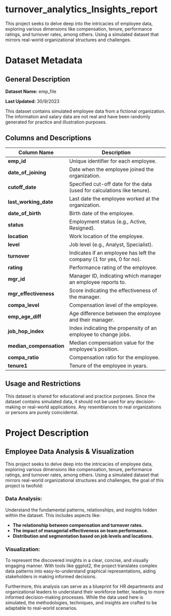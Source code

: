 # turnover_analytics_Insights_report
This project seeks to delve deep into the intricacies of employee data, exploring various dimensions like compensation, tenure, performance ratings, and turnover rates, among others. Using a simulated dataset that mirrors real-world organizational structures and challenges.


# Dataset Metadata

## General Description

**Dataset Name:** emp_file

**Last Updated:** 30/9/2023

This dataset contains simulated employee data from a fictional organization. The information and salary data are not real and have been randomly generated for practice and illustration purposes.

## Columns and Descriptions

| Column Name           | Description                                                           |
|-----------------------|-----------------------------------------------------------------------|
| **emp_id**            | Unique identifier for each employee.                                  |
| **date_of_joining**   | Date when the employee joined the organization.                       |
| **cutoff_date**       | Specified cut-off date for the data (used for calculations like tenure). |
| **last_working_date** | Last date the employee worked at the organization.                    |
| **date_of_birth**     | Birth date of the employee.                                           |
| **status**            | Employment status (e.g., Active, Resigned).                           |
| **location**          | Work location of the employee.                                        |
| **level**             | Job level (e.g., Analyst, Specialist).                                |
| **turnover**          | Indicates if an employee has left the company (1 for yes, 0 for no).  |
| **rating**            | Performance rating of the employee.                                   |
| **mgr_id**            | Manager ID, indicating which manager an employee reports to.          |
| **mgr_effectiveness** | Score indicating the effectiveness of the manager.                    |
| **compa_level**       | Compensation level of the employee.                                   |
| **emp_age_diff**      | Age difference between the employee and their manager.                |
| **job_hop_index**     | Index indicating the propensity of an employee to change jobs.        |
| **median_compensation** | Median compensation value for the employee's position.              |
| **compa_ratio**       | Compensation ratio for the employee.                                  |
| **tenure1**           | Tenure of the employee in years.                                      |


## Usage and Restrictions

This dataset is shared for educational and practice purposes. Since the dataset contains simulated data, it should not be used for any decision-making or real-world applications. Any resemblances to real organizations or persons are purely coincidental.

# Project Description

## Employee Data Analysis & Visualization

This project seeks to delve deep into the intricacies of employee data, exploring various dimensions like compensation, tenure, performance ratings, and turnover rates, among others. Using a simulated dataset that mirrors real-world organizational structures and challenges, the goal of this project is twofold:

### **Data Analysis:** 
Understand the fundamental patterns, relationships, and insights hidden within the dataset. This includes aspects like:
- **The relationship between compensation and turnover rates.**
- **The impact of managerial effectiveness on team performance.**
- **Distribution and segmentation based on job levels and locations.**

### **Visualization:** 
To represent the discovered insights in a clear, concise, and visually engaging manner. With tools like ggplot2, the project translates complex data patterns into easy-to-understand graphical representations, aiding stakeholders in making informed decisions.

Furthermore, this analysis can serve as a blueprint for HR departments and organizational leaders to understand their workforce better, leading to more informed decision-making processes. While the data used here is simulated, the methodologies, techniques, and insights are crafted to be adaptable to real-world scenarios.


